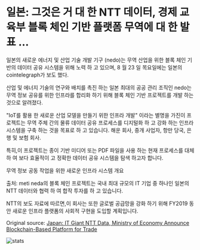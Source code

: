# 일본: 그것은 거 대 한 NTT 데이터, 경제 교육부 블록 체인 기반 플랫폼 무역에 대 한 발표 ...

일본의 새로운 에너지 및 산업 기술 개발 기구 (nedo)는 무역 산업을 위한 블록 체인 기반의 데이터 공유 시스템을 위해 노력 하 고 있으며, 8 월 23 일 목요일에는 일본의 cointelegraph가 보도 했다.

산업 및 에너지 기술의 연구와 배치를 촉진 하는 일본 최대의 공공 관리 조직인 nedo는 무역 정보 공유를 위한 인프라를 합리화 하기 위해 블록 체인 기반 프로젝트를 개발 하는 것으로 알려졌다.

"IoT를 활용 한 새로운 산업 모델을 만들기 위한 인프라 개발" 이라는 별명을 가진이 프로젝트는 무역 주체 간의 물류 데이터 공유 프로세스를 디지털화 하 고 강화 하는 인프라 시스템을 구축 하는 것을 목표로 하 고 있습니다. 해운 회사, 중개 사업자, 항만 당국, 은행 및 보험 회사.

특히,이 프로젝트는 종이 기반 미디어 또는 PDF 파일을 사용 하는 현재 프로세스를 대체 하 여 보다 효율적이 고 정확한 데이터 공유 시스템을 탐색 하고자 합니다.

무역 정보 공동 작업을 위한 새로운 인프라 시스템 개요

출처: meti neda의 블록 체인 프로젝트는 국내 최대 규모의 IT 기업 중 하나인 일본의 NTT 데이터와 협력 하 여 합작 투자를 하 고 있습니다.

NTT의 보도 자료에 따르면,이 회사는 또한 글로벌 공급망을 강화 하기 위해 FY2019 동안 새로운 인프라 플랫폼의 사회적 구현을 도입할 계획입니다.

Original source: [Japan: IT Giant NTT Data, Ministry of Economy Announce Blockchain-Based Platform for Trade](https://cointelegraph.com/news/japan-it-giant-ntt-data-ministry-of-economy-announce-blockchain-based-platform-for-trade)

![stats](https://c.statcounter.com/11760860/0/a89fa40b/1/ "stats")